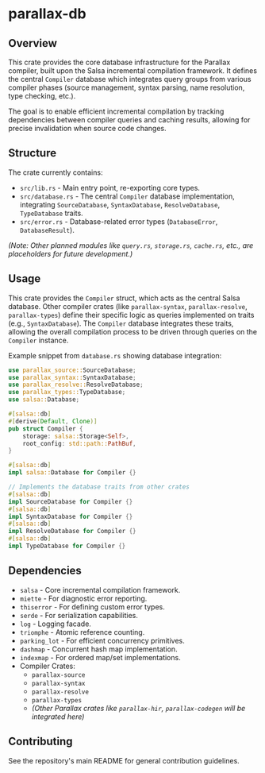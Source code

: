 # parallax-db

## Overview

This crate provides the core database infrastructure for the Parallax compiler, built upon the Salsa incremental compilation framework. It defines the central `Compiler` database which integrates query groups from various compiler phases (source management, syntax parsing, name resolution, type checking, etc.).

The goal is to enable efficient incremental compilation by tracking dependencies between compiler queries and caching results, allowing for precise invalidation when source code changes.

## Structure

The crate currently contains:

- `src/lib.rs` - Main entry point, re-exporting core types.
- `src/database.rs` - The central `Compiler` database implementation, integrating `SourceDatabase`, `SyntaxDatabase`, `ResolveDatabase`, `TypeDatabase` traits.
- `src/error.rs` - Database-related error types (`DatabaseError`, `DatabaseResult`).

*(Note: Other planned modules like `query.rs`, `storage.rs`, `cache.rs`, etc., are placeholders for future development.)*

## Usage

This crate provides the `Compiler` struct, which acts as the central Salsa database. Other compiler crates (like `parallax-syntax`, `parallax-resolve`, `parallax-types`) define their specific logic as queries implemented on traits (e.g., `SyntaxDatabase`). The `Compiler` database integrates these traits, allowing the overall compilation process to be driven through queries on the `Compiler` instance.

Example snippet from `database.rs` showing database integration:

```rust
use parallax_source::SourceDatabase;
use parallax_syntax::SyntaxDatabase;
use parallax_resolve::ResolveDatabase;
use parallax_types::TypeDatabase;
use salsa::Database;

#[salsa::db]
#[derive(Default, Clone)]
pub struct Compiler {
    storage: salsa::Storage<Self>,
    root_config: std::path::PathBuf,
}

#[salsa::db]
impl salsa::Database for Compiler {}

// Implements the database traits from other crates
#[salsa::db]
impl SourceDatabase for Compiler {}
#[salsa::db]
impl SyntaxDatabase for Compiler {}
#[salsa::db]
impl ResolveDatabase for Compiler {}
#[salsa::db]
impl TypeDatabase for Compiler {}
```

## Dependencies

- `salsa` - Core incremental compilation framework.
- `miette` - For diagnostic error reporting.
- `thiserror` - For defining custom error types.
- `serde` - For serialization capabilities.
- `log` - Logging facade.
- `triomphe` - Atomic reference counting.
- `parking_lot` - For efficient concurrency primitives.
- `dashmap` - Concurrent hash map implementation.
- `indexmap` - For ordered map/set implementations.
- Compiler Crates:
    - `parallax-source`
    - `parallax-syntax`
    - `parallax-resolve`
    - `parallax-types`
    - *(Other Parallax crates like `parallax-hir`, `parallax-codegen` will be integrated here)*

## Contributing

See the repository's main README for general contribution guidelines. 
